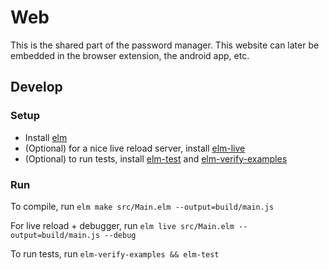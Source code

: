 # Web

This is the shared part of the password manager.
This website can later be embedded in the browser extension, the android app, etc.

## Develop

### Setup

 * Install [elm](http://elm-lang.org/)
 * (Optional) for a nice live reload server, install [elm-live](https://github.com/tomekwi/elm-live)
 * (Optional) to run tests, install [elm-test](https://github.com/elm-community/elm-test/tree/master) and [elm-verify-examples](https://github.com/stoeffel/elm-verify-examples)

### Run

To compile, run `elm make src/Main.elm --output=build/main.js`

For live reload + debugger, run `elm live src/Main.elm --output=build/main.js --debug`

To run tests, run `elm-verify-examples && elm-test`


